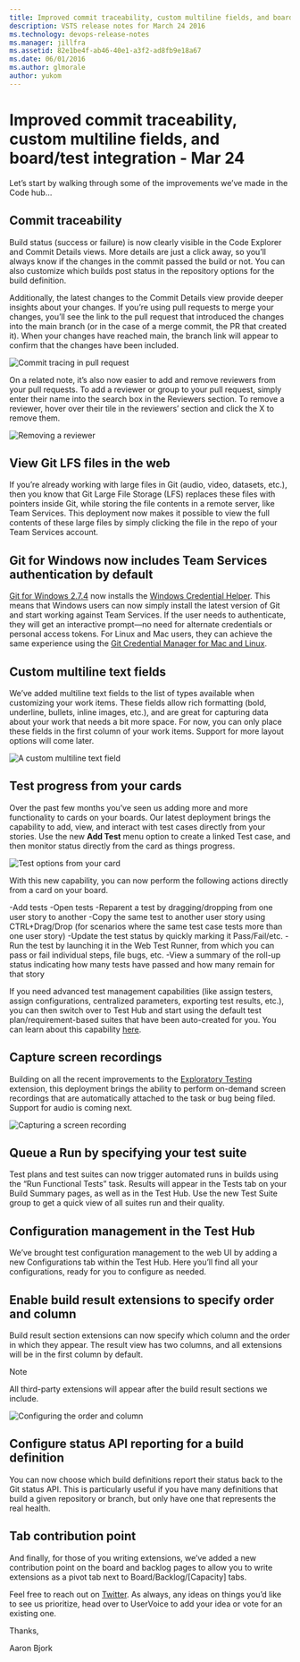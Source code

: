 ```yaml
---
title: Improved commit traceability, custom multiline fields, and board/test integration - Mar 24
description: VSTS release notes for March 24 2016
ms.technology: devops-release-notes
ms.manager: jillfra
ms.assetid: 82e1be4f-ab46-40e1-a3f2-ad8fb9e18a67
ms.date: 06/01/2016
ms.author: glmorale
author: yukom
---
```


# Improved commit traceability, custom multiline fields, and board/test integration - Mar 24

Let’s start by walking through some of the improvements we’ve made in the Code hub…

## Commit traceability

Build status (success or failure) is now clearly visible in the Code Explorer and Commit Details views. More details are just a click away, so you’ll always know if the changes in the commit passed the build or not. You can also customize which builds post status in the repository options for the build definition.

Additionally, the latest changes to the Commit Details view provide deeper insights about your changes. If you’re using pull requests to merge your changes, you’ll see the link to the pull request that introduced the changes into the main branch (or in the case of a merge commit, the PR that created it). When your changes have reached main, the branch link will appear to confirm that the changes have been included.

![Commit tracing in pull request](media/3_24_01.png)

On a related note, it’s also now easier to add and remove reviewers from your pull requests. To add a reviewer or group to your pull request, simply enter their name into the search box in the Reviewers section. To remove a reviewer, hover over their tile in the reviewers’ section and click the X to remove them.

![Removing a reviewer](media/3_24_02.png)

## View Git LFS files in the web

If you’re already working with large files in Git (audio, video, datasets, etc.), then you know that Git Large File Storage (LFS) replaces these files with pointers inside Git, while storing the file contents in a remote server, like Team Services. This deployment now makes it possible to view the full contents of these large files by simply clicking the file in the repo of your Team Services account.

## Git for Windows now includes Team Services authentication by default

[Git for Windows 2.7.4](https://git-scm.com/download/win) now installs the [Windows Credential Helper](https://github.com/Microsoft/Git-Credential-Manager-for-Windows). This means that Windows users can now simply install the latest version of Git and start working against Team Services. If the user needs to authenticate, they will get an interactive prompt—no need for alternate credentials or personal access tokens. For Linux and Mac users, they can achieve the same experience using the [Git Credential Manager for Mac and Linux](https://github.com/Microsoft/Git-Credential-Manager-for-Mac-and-Linux).

## Custom multiline text fields

We’ve added multiline text fields to the list of types available when customizing your work items. These fields allow rich formatting (bold, underline, bullets, inline images, etc.), and are great for capturing data about your work that needs a bit more space. For now, you can only place these fields in the first column of your work items. Support for more layout options will come later.

![A custom multiline text field](media/3_24_03.png)

## Test progress from your cards

Over the past few months you’ve seen us adding more and more functionality to cards on your boards. Our latest deployment brings the capability to add, view, and interact with test cases directly from your stories. Use the new **Add Test** menu option to create a linked Test case, and then monitor status directly from the card as things progress.

![Test options from your card](media/3_24_04.png)

With this new capability, you can now perform the following actions directly from a card on your board.

-Add tests
-Open tests
-Reparent a test by dragging/dropping from one user story to another
-Copy the same test to another user story using CTRL+Drag/Drop (for scenarios where the same test case tests more than one user story)
-Update the test status by quickly marking it Pass/Fail/etc.
-Run the test by launching it in the Web Test Runner, from which you can pass or fail individual steps, file bugs, etc.
-View a summary of the roll-up status indicating how many tests have passed and how many remain for that story

If you need advanced test management capabilities (like assign testers, assign configurations, centralized parameters, exporting test results, etc.), you can then switch over to Test Hub and start using the default test plan/requirement-based suites that have been auto-created for you. You can learn about this capability [here](/azure/devops/boards/boards/add-run-update-tests).

## Capture screen recordings

Building on all the recent improvements to the [Exploratory Testing](https://marketplace.visualstudio.com/items/ms.vss-exploratorytesting-web) extension, this deployment brings the ability to perform on-demand screen recordings that are automatically attached to the task or bug being filed. Support for audio is coming next.

![Capturing a screen recording](media/3_24_05.png)

## Queue a Run by specifying your test suite

Test plans and test suites can now trigger automated runs in builds using the “Run Functional Tests” task. Results will appear in the Tests tab on your Build Summary pages, as well as in the Test Hub. Use the new Test Suite group to get a quick view of all suites run and their quality.

## Configuration management in the Test Hub

We’ve brought test configuration management to the web UI by adding a new Configurations tab within the Test Hub. Here you’ll find all your configurations, ready for you to configure as needed.

## Enable build result extensions to specify order and column

Build result section extensions can now specify which column and the order in which they appear. The result view has two columns, and all extensions will be in the first column by default.

> [!NOTE]
> All third-party extensions will appear after the build result sections we include.

![Configuring the order and column](media/3_24_06.png)

## Configure status API reporting for a build definition

You can now choose which build definitions report their status back to the Git status API. This is particularly useful if you have many definitions that build a given repository or branch, but only have one that represents the real health.

## Tab contribution point

And finally, for those of you writing extensions, we’ve added a new contribution point on the board and backlog pages to allow you to write extensions as a pivot tab next to Board/Backlog/[Capacity] tabs.

Feel free to reach out on [Twitter](https://twitter.com/AzureDevOps). As always, any ideas on things you’d like to see us prioritize, head over to UserVoice to add your idea or vote for an existing one.

Thanks,

Aaron Bjork